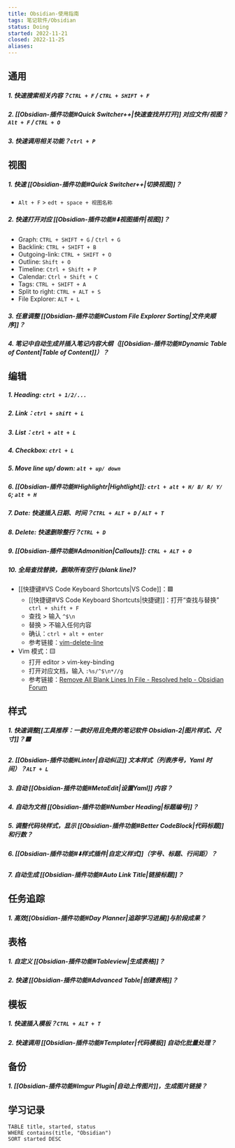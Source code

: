 ```yaml
---
title: Obsidian-使用指南
tags: 笔记软件/Obsidian
status: Doing
started: 2022-11-21
closed: 2022-11-25
aliases: 
---
```

## 通用
##### 1. 快速搜索相关内容？`CTRL + F` / `CTRL + SHIFT + F`
##### 2. [[Obsidian-插件功能#Quick Switcher++|快速查找并打开]] 对应文件/视图？`Alt + F` / `CTRL + O`
##### 3. 快速调用相关功能？`ctrl + P`
## 视图
##### 1. 快速 [[Obsidian-插件功能#Quick Switcher++|切换视图]]？
- `Alt + F` > `edt + space + 视图名称`
##### 2. 快速打开对应 [[Obsidian-插件功能#⬇️视图插件|视图]]？
- Graph: `CTRL + SHIFT + G` / `Ctrl + G`
- Backlink: `CTRL + SHIFT + B` 
- Outgoing-link: `CTRL + SHIFT + O` 
- Outline: `Shift + O` 
- Timeline: `Ctrl + Shift + P`
- Calendar: `Ctrl + Shift + C`
- Tags: `CTRL + SHIFT + A`
- Split to right: `CTRL + ALT + S`
- File Explorer: `ALT + L` 
##### 3. 任意调整 [[Obsidian-插件功能#Custom File Explorer Sorting|文件夹顺序]]？
##### 4. 笔记中自动生成并插入笔记内容大纲（[[Obsidian-插件功能#Dynamic Table of Content|Table of Content]]）？
## 编辑
##### 1. Heading: `ctrl + 1/2/...`
##### 2. Link：`ctrl + shift + L`
##### 3. List：`ctrl + alt + L`
##### 4. Checkbox: `ctrl + L`
##### 5. Move line up/ down: `alt + up/ down`
##### 6. [[Obsidian-插件功能#Highlightr|Hightlight]]: `ctrl + alt + H/ B/ R/ Y/ G`; `alt + H`
##### 7. Date: 快速插入日期、时间？`CTRL + ALT + D` / `ALT + T`
##### 8. Delete: 快速删除整行？`CTRL + D`
##### 9. [[Obsidian-插件功能#Admonition|Callouts]]: `CTRL + ALT + O`
##### 10. 全局查找替换，删除所有空行 (blank line)?
- [[快捷键#VS Code Keyboard Shortcuts|VS Code]]：🟩
	- [[快捷键#VS Code Keyboard Shortcuts|快捷键]]：打开“查找与替换” `ctrl + shift + F`
	- 查找 > 输入 `^$\n`
	- 替换 > 不输入任何内容
	- 确认：`ctrl + alt + enter`
	- 参考链接：[vim-delete-line](https://linuxize.com/post/vim-delete-line/)
- Vim 模式：🟨
	- 打开 editor > vim-key-binding
	- 打开对应文档，输入 `:%s/^$\n*//g`
	- 参考链接：[Remove All Blank Lines In File - Resolved help - Obsidian Forum](https://forum.obsidian.md/t/remove-all-blank-lines-in-file/35082)
## 样式
##### 1. 快速调整[[工具推荐：一款好用且免费的笔记软件 Obsidian-2|图片样式、尺寸]]？🟩
##### 2. [[Obsidian-插件功能#Linter|自动纠正]] 文本样式（列表序号，Yaml 时间）？`ALT + L`
##### 3. 自动 [[Obsidian-插件功能#MetaEdit|设置Yaml]] 内容？
##### 4. 自动为文档 [[Obsidian-插件功能#Number Heading|标题编号]]？
##### 5. 调整代码块样式，显示 [[Obsidian-插件功能#Better CodeBlock|代码标题]] 和行数？
##### 6. [[Obsidian-插件功能#⬇️样式插件|自定义样式]]（字号、标题、行间距）？
##### 7. 自动生成 [[Obsidian-插件功能#Auto Link Title|链接标题]]？
## 任务追踪
##### 1. 高效[[Obsidian-插件功能#Day Planner|追踪学习进展]]与阶段成果？
## 表格
##### 1. 自定义 [[Obsidian-插件功能#Tableview|生成表格]]？
##### 2. 快速 [[Obsidian-插件功能#Advanced Table|创建表格]]？
## 模板
##### 1. 快速插入模板？`CTRL + ALT + T`
##### 2. 快速调用 [[Obsidian-插件功能#Templater|代码模板]] 自动化批量处理？
## 备份
##### 1. [[Obsidian-插件功能#Imgur Plugin|自动上传图片]]，生成图片链接？

## 学习记录

```dataview
TABLE title, started, status
WHERE contains(title, "Obsidian")
SORT started DESC
```